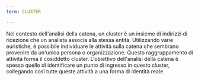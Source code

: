 ```yaml
---
term: CLUSTER

---
```

Nel contesto dell'analisi della catena, un cluster è un insieme di indirizzi di ricezione che un analista associa alla stessa entità. Utilizzando varie euristiche, è possibile individuare le attività sulla catena che sembrano provenire da un'unica persona o organizzazione. Questo raggruppamento di attività forma il cosiddetto cluster. L'obiettivo dell'analisi della catena è spesso quello di identificare un punto di ingresso in questo cluster, collegando così tutte queste attività a una forma di identità reale.